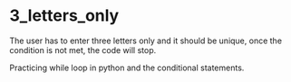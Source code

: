 # 3_letters_only

The user has to enter three letters only and it should be unique, once the condition is not met, the code will stop.

Practicing while loop in python and the conditional statements.